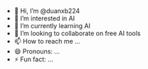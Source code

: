 - 👋 Hi, I’m @duanxb224
- 👀 I’m interested in AI 
- 🌱 I’m currently learning AI
- 💞️ I’m looking to collaborate on free AI tools
- 📫 How to reach me ...
- 😄 Pronouns: ...
- ⚡ Fun fact: ...

<!---
duanxb224/duanxb224 is a ✨ special ✨ repository because its `README.md` (this file) appears on your GitHub profile.
You can click the Preview link to take a look at your changes.
--->
